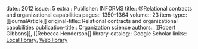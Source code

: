 date:: 2012
issue:: 5
extra:: Publisher: INFORMS
title:: @Relational contracts and organizational capabilities
pages:: 1350–1364
volume:: 23
item-type:: [[journalArticle]]
original-title:: Relational contracts and organizational capabilities
publication-title:: Organization science
authors:: [[Robert Gibbons]], [[Rebecca Henderson]]
library-catalog:: Google Scholar
links:: [Local library](zotero://select/library/items/CMR2IXYF), [Web library](https://www.zotero.org/users/6520516/items/CMR2IXYF)

